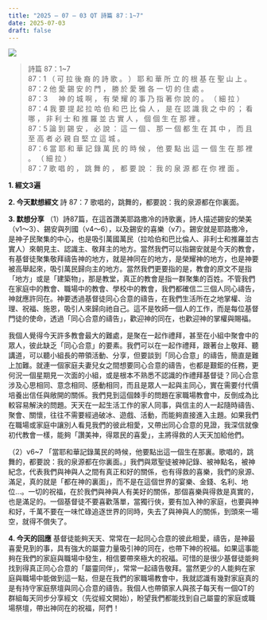 ```yaml
---
title: "2025 – 07 – 03 QT 詩篇 87：1~7"
date: 2025-07-03
draft: false
---
```


![](/images/qt.jpg)
> 詩篇 87：1~7  
> 87：1 （ 可 拉 後 裔 的 詩 歌 。 ） 耶 和 華 所 立 的 根 基 在 聖 山 上 。  
> 87：2 他 愛 錫 安 的 門 ， 勝 於 愛 雅 各 一 切 的 住 處 。  
> 87：3 　 神 的 城 啊 ， 有 榮 耀 的 事 乃 指 著 你 說 的 。 （ 細 拉 ）  
> 87：4 我 要 提 起 拉 哈 伯 和 巴 比 倫 人 ， 是 在 認 識 我 之 中 的 ； 看 哪 ， 非 利 士 和 推 羅 並 古 實 人 ， 個 個 生 在 那 裡 。  
> 87：5 論 到 錫 安 ， 必 說 ： 這 一 個 、 那 一 個 都 生 在 其 中 ， 而 且 至 高 者 必 親 自 堅 立 這 城 。  
> 87：6 當 耶 和 華 記 錄 萬 民 的 時 候 ， 他 要 點 出 這 一 個 生 在 那 裡 。 （ 細 拉 ）  
> 87：7 歌 唱 的 ， 跳 舞 的 ， 都 要 說 ： 我 的 泉 源 都 在 你 裡 面 。



**1.  經文3遍**

**2. 今天默想經文**
詩 87：7 歌唱的，跳舞的，都要說：我的泉源都在你裏面。

**3. 默想分享**
（1）詩87篇，在這首讚美耶路撒冷的詩歌裏，詩人描述錫安的榮美（v1～3）、錫安與列國（v4～6），以及錫安的喜樂（v7）。錫安就是耶路撒冷，是神子民聚集的中心，也是吸引萬國萬民（拉哈伯和巴比倫人、非利士和推羅並古實人）來朝見主、認識主、敬拜主的地方。當然我們可以指錫安就是今天的教會，有基督徒聚集敬拜禱告神的地方，就是神同在的地方，是榮耀神的地方，也是神要被高舉起來，吸引萬民歸向主的地方。當然我們更要指的是，教會的原文不是指「地方」或是「建築物」，那是教堂，真正的教會是指一群聚集的百姓。不管我們在家庭中的教會、職場中的教會、學校中的教會，我們都確信二三個人同心禱告，神就應許同在。神要透過基督徒同心合意的禱告，在我們生活所在之地掌權、治理、祝福、施恩，吸引人來歸向祂自己。這不是牧師一個人的工作，而是每位基督門徒的使命，透過「同心合意的禱告」，歡迎神的同在，也歡迎神的掌權與賜福。

我個人覺得今天許多教會最大的難處，是聚在一起作禮拜，甚至在小組中聚會中的眾人，彼此缺乏「同心合意」的要素。我們可以在一起作禮拜，跟著台上敬拜、聽講道，可以聽小組長的帶領活動、分享，但要談到「同心合意」的禱告，簡直是難上加難。就連一個家庭夫妻兒女之間想要同心合意的禱告，也都是艱鉅的任務，更何況一個星期見一次面的小組，或是根本不熟悉不認識的作禮拜基督徒？同心合意涉及心思相同、意念相同、感動相同，而且是眾人一起與主同心，實在需要付代價培養出信任與敞開的關係。我們見到這個棘手的問題在家職場教會中，反倒成為比較容易解決的問題。天天在一起生活工作的家人同事，與信主的人一起隨時禱告、聚會、關懷，往往不需要經過破冰、遊戲、活動，而能夠直接進入主題。如果我們在職場或家庭中讓別人看見我們的彼此相愛，又帶出同心合意的見證，我深信就像初代教會一樣，能夠「讚美神，得眾民的喜愛」，主將得救的人天天加給他們。

（2）v6\~7 「當耶和華記錄萬民的時候，他要點出這一個生在那裏。歌唱的，跳舞的，都要說：我的泉源都在你裏面。」我們與眾聖徒被神記錄、被神點名，被神紀念，代表我們與神與人之間有真正和好的關係，也有得救的喜樂，我們的泉源、滿足，真的就是「都在神的裏面」，而不是在這個世界的宴樂、金錢、名利、地位…。一切的祝福，在於我們與神與人有美好的關係，那個喜樂與得救是真實的，也是滿足的。一個基督徒不要喜歡落單，當獨行俠，要有加入神的家庭，也要與神和好，千萬不要在一味忙碌追逐世界的同時，失去了與神與人的關係，到頭來一場空，就得不償失了。

**4. 今天的回應**
基督徒能夠天天、常常在一起同心合意的彼此相愛，禱告，是神最喜愛見到的事，具有強大的屬靈力量吸引神的同在，也帶下神的祝福。如果這事能夠在我們的家庭與職場中發生，相信要帶來極大的祝福。可惜的是很少基督徒能夠找到得真正同心合意的「屬靈同伴」，常常一起禱告敬拜。當然更少的人能夠在家庭與職場中能做到這一點，但是在我們的家職場教會中，我就認識有幾對家庭真的是有持守家庭祭壇與同心合意的禱告。我個人也帶領家人與孩子每天有一個QT的群組每天同步分享經文（先從經文開始），盼望我們都能找到自己屬靈的家庭或職場祭壇，帶出神同在的祝福，阿們！

